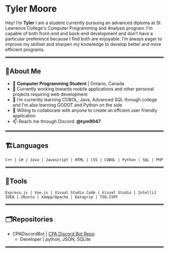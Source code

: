 # Tyler Moore
Hey! I’m **Tyler** I am a student currently pursuing an advanced diploma at St Lawrence College's Computer Programming and Analysis program. I'm capable of both front-end and back-end development and don’t have a particular preference because I find both are enjoyable. I’m always eager to improve my skillset and sharpen my knowledge to develop better and more efficient programs.
<hr style="border:2px solid gray">

## 🏒About Me
- 🏫 **Computer Programming Student** | Ontario, Canada
- 📱 Currently working towards mobile applications and other personal projects requiring web development
- 🌱 I’m currently learning COBOL, Java, Advanced SQL through college and I'm also learning GODOT and Python on the side
- 🗿 Willing to collaborate with anyone to create an effcient user friendly application
- 📫 Reach me through Discord: **@tym9047**
<hr style="border:2px solid gray">

## 🏗️Languages
```
C++ | C# | Java | Javascript | HTML | CSS | COBOL | Python | SQL | PHP
```
<hr style="border:2px solid gray">

## 🔧Tools
```
Express.js | Vue.js | Visual Studio Code | Visual Studio | IntelliJ IDEA | Ubuntu | Xampp/Apache | Datagrip | TSO-ISPF
```
<hr style="border:2px solid gray">

## 🗂️Repositories
- CPADiscordBot | [CPA Discord Bot Repo](https://github.com/astrosaturn/CPADiscordBot)
  - Developer | python, JSON, SQLite
<hr style="border:2px solid gray">

<!--
**TylerMoore0/TylerMoore0** is a ✨ _special_ ✨ repository because its `README.md` (this file) appears on your GitHub profile.

Here are some ideas to get you started:

- 🔭 I’m currently working on ...
- 🌱 I’m currently learning ...
- 👯 I’m looking to collaborate on ...
- 🤔 I’m looking for help with ...
- 💬 Ask me about ...
- 📫 How to reach me: ...
- 😄 Pronouns: ...
- ⚡ Fun fact: ...
-->
